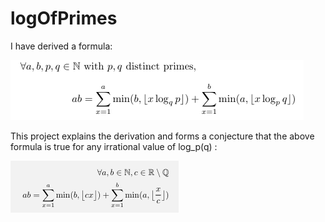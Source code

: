 # logOfPrimes

I have derived a formula:

![Main Result](result.png)

This project explains the derivation and forms a conjecture that the above formula is true for any irrational value of log_p(q) :

![Conjecture](conjecture.png)